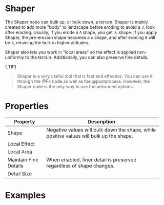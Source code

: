 # Shaper



The Shaper node can bulk up, or bulk down, a terrain. Shaper is mainly created to add more "body" to landscape before eroding to avoid a `人` look after eroding. Usually, if you erode a `Λ` shape, you get `人` shape. If you apply Shaper, the pre-erosion shape becomes a `∩` shape, and after eroding it will be `Λ`, retaining the bulk in higher altitudes.

Shaper also lets you work in "local areas" so the effect is applied non-uniformly to the terrain. Additionally, you can also preserve fine details.

{.TIP}
> Shaper is a very useful tool that is fast and effective. You can use it through the @Fx node as well as the @postprocess. However, the Shaper node is the only way to use the advanced options.



# Properties


| Property | Description| 
| -------- | -----------|
| Shape | Negative values will bulk down the shape, while positive values will bulk up the shape. |
| Local Effect |  |
| Local Area |  |
| Maintain Fine Details | When enabled, finer detail is preserved regardless of shape changes. |
| Detail Size |  |




# Examples
